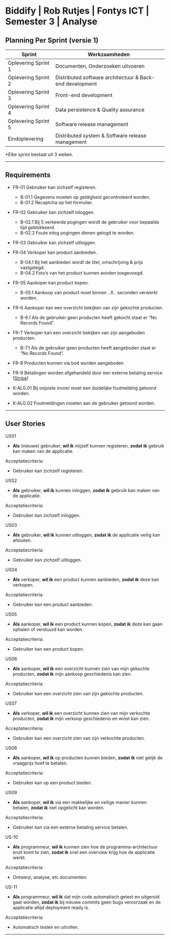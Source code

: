 # Biddify | Rob Rutjes | Fontys ICT | Semester 3 | Analyse

## Planning Per Sprint (versie 1)
| Sprint | Werkzaamheden |
| ----------- | ----------- |
| Oplevering Sprint 1 | Documenten, Onderzoeken uitvoeren       |
| Oplevering Sprint 2 | Distributed software architectuur & Back-end development       |
| Oplevering Sprint 3 | Front-end development       |
| Oplevering Sprint 4 | Data persistence & Quality assurance       |
| Oplevering Sprint 5 | Software release management       |
| Eindoplevering | Distributed system & Software release management       |

*Elke sprint bestaat uit 3 weken.

---

## Requirements
- FR-01 Gebruiker kan zichzelf registeren.
    - B-01.1 Gegevens moeten op geldigheid gecontroleerd worden.
    - B-01.2 Recaptcha op het formulier.

- FR-02 Gebruiker kan zichzelf inloggen.
    - B-02.1 Bij 5 verkeerde pogingen wordt de gebruiker voor bepaalde tijd geblokkeerd.
    - B-02.2 Foute inlog pogingen dienen gelogd te worden.

- FR-03 Gebruiker kan zichzelf uitloggen.

- FR-04 Verkoper kan product aanbieden.
    - B-04.1 Bij het aanbieden wordt de titel, omschrijving & prijs vastgelegd.
    - B-04.2 Foto’s van het product kunnen worden toegevoegd.

- FR-05 Aankoper kan product kopen.
    - B-05.1 Aankoop van product moet binnen ..X.. seconden verwerkt worden.

- FR-6 Aankoper kan een overzicht bekijken van zijn gekochte producten.
    - B-6.1 Als de gebruiker geen producten heeft gekocht staat er “No Records Found”.

- FR-7 Verkoper kan een overzicht bekijken van zijn aangeboden producten.
    - B-7.1 Als de gebruiker geen producten heeft aangeboden staat er “No Records Found”.

- FR-8 Producten kunnen via bod worden aangeboden

- FR-9 Betalingen worden afgehandeld door een externe betaling service ([Stripe](https://stripe.com/))


- K-ALG.01 Bij onjuiste invoer moet een duidelijke foutmelding getoond worden.

- K-ALG.02 Foutmeldingen moeten aan de gebruiker getoond worden.

---

## User Stories
US01
- **Als** (nieuwe) gebruiker, **wil ik** mijzelf kunnen registeren, **zodat ik** gebruik kan maken van de applicatie.

Acceptatiecriteria:
- Gebruiker kan zichzelf registeren.

US02
- **Als** gebruiker, **wil ik** kunnen inloggen, **zodat ik** gebruik kan maken van de applicatie.

Acceptatiecriteria:
-	Gebruiker kan zichzelf inloggen.

US03
- **Als** gebruiker, **wil ik** kunnen uitloggen, **zodat ik** de applicatie veilig kan afsluiten.

Acceptatiecriteria:
- Gebruiker kan zichzelf uitloggen.

US04
- **Als** verkoper, **wil ik** een product kunnen aanbieden, **zodat ik** deze kan verkopen.

Acceptatiecriteria:
-	Gebruiker kan een product aanbieden.

US05
- **Als** aankoper, **wil ik** een product kunnen kopen, **zodat ik** deze kan gaan ophalen of verstuurd kan worden.

Acceptatiecriteria:
-	Gebruiker kan een product kopen.

US06
- **Als** aankoper, **wil ik** een overzicht kunnen zien van mijn gekochte producten, **zodat ik** mijn aankoop geschiedenis kan zien.

Acceptatiecriteria:
- Gebruiker kan een overzicht zien van zijn gekochte producten.

US07
- **Als** verkoper, **wil ik** een overzicht kunnen zien van mijn verkochte producten, **zodat ik** mijn verkoop geschiedenis en winst kan zien.

Acceptatiecriteria:
- Gebruiker kan een overzicht zien van zijn verkochte producten.

US08
- **Als** aankoper, **wil ik** op producten kunnen bieden, **zodat ik** niet gelijk de vraagprijs hoef te betalen.

Acceptatiecriteria:
- Gebruiker kan op een product bieden.

US09
- **Als** aankoper, **wil ik** via een makkelijke en veilige manier kunnen betalen, **zodat ik** niet opgelicht kan worden.

Acceptatiecriteria:
- Gebruiker kan via een externe betaling service betalen.

US-10
- **Als** programmeur, **wil ik** kunnen zien hoe de programma-architectuur eruit komt te zien, **zodat ik** snel een overview krijg hoe de applicatie werkt.

Acceptatiecriteria:
- Ontwerp, analyse, etc documenten.

US-11
- **Als** programmeur, **wil ik** dat mijn code automatisch getest en uitgerold gaat worden, **zodat ik** bij nieuwe commits geen bugs veroorzaak en de applicatie altijd deployment ready is.

Acceptatiecriteria:
-	Automatisch testen en uitrollen.

---